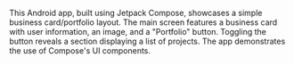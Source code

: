 This Android app, built using Jetpack Compose, showcases a simple business card/portfolio layout. The main screen features a business card with user information, an image, and a "Portfolio" button. Toggling the button reveals a section displaying a list of projects. The app demonstrates the use of Compose's UI components.
